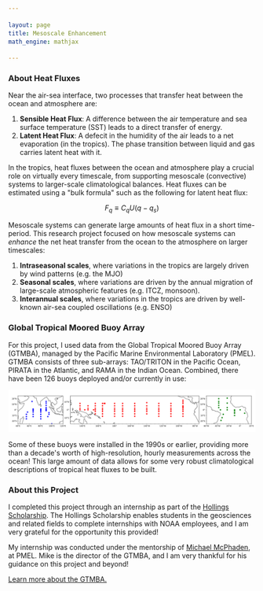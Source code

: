 ```yaml
---

layout: page
title: Mesoscale Enhancement 
math_engine: mathjax

---
```


<script type="text/javascript" async
  src="https://cdn.mathjax.org/mathjax/latest/MathJax.js?config=TeX-MML-AM_CHTML">
</script>

<h3>About Heat Fluxes</h3>

Near the air-sea interface, two processes that transfer heat between the ocean and atmosphere are:

1. **Sensible Heat Flux**: A difference between the air temperature and sea surface temperature (SST) leads to a direct transfer of energy. 
2. **Latent Heat Flux**: A defecit in the humidity of the air leads to a net evaporation (in the tropics). The phase transition between liquid and gas carries latent heat with it. 

In the tropics, heat fluxes between the ocean and atmosphere play a crucial role on virtually every timescale, from supporting mesoscale (convective) systems to larger-scale climatological balances. Heat fluxes can be estimated using a "bulk formula" such as the following for latent heat flux: 

$$F_q \equiv C_q U(q - q_s)$$ 

Mesoscale systems can generate large amounts of heat flux in a short time-period. This research project focused on how mesoscale systems can _enhance_ the net heat transfer from the ocean to the atmosphere on larger timescales:
1. **Intraseasonal scales**, where variations in the tropics are largely driven by wind patterns (e.g. the MJO)
2. **Seasonal scales**, where variations are driven by the annual migration of large-scale atmospheric features (e.g. ITCZ, monsoon).
3. **Interannual scales**, where variations in the tropics are driven by well-known air-sea coupled oscillations (e.g. ENSO)

<h3>Global Tropical Moored Buoy Array</h3>

For this project, I used data from the Global Tropical Moored Buoy Array (GTMBA), managed by the Pacific Marine Environmental Laboratory (PMEL). GTMBA consists of three sub-arrays: TAO/TRITON in the Pacific Ocean, PIRATA in the Atlantic, and RAMA in the Indian Ocean. Combined, there have been 126 buoys deployed and/or currently in use:

<img alt="Blue: RAMA, Red: TAO/TRITON, Green: PIRATA"  src="/figures/basin_3view_plot.png">

Some of these buoys were installed in the 1990s or earlier, providing more than a decade's worth of high-resolution, hourly measurements across the ocean! This large amount of data allows for some very robust climatological descriptions of tropical heat fluxes to be built.

<h3>About this Project</h3>

I completed this project through an internship as part of the <a href="https://www.noaa.gov/office-education/hollings-scholarship">Hollings Scholarship</a>. The Hollings Scholarship enables students in the geosciences and related fields to complete internships with NOAA employees, and I am very grateful for the opportunity this provided!

My internship was conducted under the mentorship of <a href="https://pmel.noaa.gov/scientist/dr-michael-james-mcphaden">Michael McPhaden</a>, at PMEL. Mike is the director of the GTMBA, and I am very thankful for his guidance on this project and beyond!

<a href="https://www.pmel.noaa.gov/gtmba/">Learn more about the GTMBA.</a>
